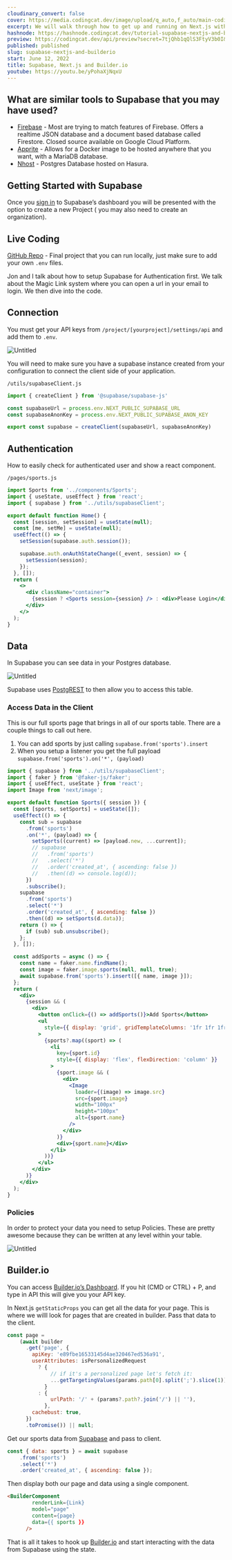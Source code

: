 ```yaml
---
cloudinary_convert: false
cover: https://media.codingcat.dev/image/upload/q_auto,f_auto/main-codingcatdev-photo/0.0.png
excerpt: We will walk through how to get up and running on Next.js with Supabase. Then we will build UI using http://builder.io/.
hashnode: https://hashnode.codingcat.dev/tutorial-supabase-nextjs-and-builderio
preview: https://codingcat.dev/api/preview?secret=7tjQhb1qQlS3FtyV3b0I&selectionType=tutorial&selectionSlug=supabase-nextjs-and-builderio&_id=5dd332cdc7504b7c98f12dfe63fc7271
published: published
slug: supabase-nextjs-and-builderio
start: June 12, 2022
title: Supabase, Next.js and Builder.io
youtube: https://youtu.be/yPohaXjNqxU
---
```


## What are similar tools to Supabase that you may have used?

- [Firebase](https://firebase.google.com/) - Most are trying to match features of Firebase. Offers a realtime JSON database and a document based database called Firestore. Closed source available on Google Cloud Platform.
- [Apprite](https://appwrite.io/) - Allows for a Docker image to be hosted anywhere that you want, with a MariaDB database.
- [Nhost](https://nhost.io/) - Postgres Database hosted on Hasura.

## Getting Started with Supabase

Once you [sign in](https://app.supabase.com/) to Supabase’s dashboard you will be presented with the option to create a new Project ( you may also need to create an organization).

## Live Coding

[GitHub Repo](https://github.com/codercatdev/supabase-nextjs.git) - Final project that you can run locally, just make sure to add your own `.env` files. 

Jon and I talk about how to setup Supabase for Authentication first. We talk about the Magic Link system where you can open a url in your email to login. We then dive into the code.

## Connection

You must get your API keys from `/project/[yourproject]/settings/api` and add them to `.env`. 

![Untitled](https://media.codingcat.dev/image/upload/v1657636587/main-codingcatdev-photo/44f90b08-4272-458f-b9c3-4888a426ff63.png)

You will need to make sure you have a supabase instance created from your configuration to connect the client side of your application.

`/utils/supabaseClient.js`

```jsx
import { createClient } from '@supabase/supabase-js'

const supabaseUrl = process.env.NEXT_PUBLIC_SUPABASE_URL
const supabaseAnonKey = process.env.NEXT_PUBLIC_SUPABASE_ANON_KEY

export const supabase = createClient(supabaseUrl, supabaseAnonKey)
```

## Authentication

How to easily check for authenticated user and show a react component.

`/pages/sports.js`

```jsx
import Sports from '../components/Sports';
import { useState, useEffect } from 'react';
import { supabase } from '../utils/supabaseClient';

export default function Home() {
  const [session, setSession] = useState(null);
  const [me, setMe] = useState(null);
  useEffect(() => {
    setSession(supabase.auth.session());

    supabase.auth.onAuthStateChange((_event, session) => {
      setSession(session);
    });
  }, []);
  return (
    <>
      <div className="container">
        {session ? <Sports session={session} /> : <div>Please Login</div>}
      </div>
    </>
  );
}
```

## Data

In Supabase you can see data in your Postgres database.

![Untitled](https://media.codingcat.dev/image/upload/v1657636587/main-codingcatdev-photo/1d13ceac-1187-4502-951a-118086192326.png)

Supabase uses [PostgREST](https://postgrest.org/en/stable/) to then allow you to access this table.

### Access Data in the Client

This is our full sports page that brings in all of our sports table. There are a couple things to call out here.

1. You can add sports by just calling `supabase.from('sports').insert`
2. When you setup a listener you get the full payload `supabase.from('sports').on('*', (payload)`

```jsx
import { supabase } from '../utils/supabaseClient';
import { faker } from '@faker-js/faker';
import { useEffect, useState } from 'react';
import Image from 'next/image';

export default function Sports({ session }) {
  const [sports, setSports] = useState([]);
  useEffect(() => {
    const sub = supabase
      .from('sports')
      .on('*', (payload) => {
        setSports((current) => [payload.new, ...current]);
        // supabase
        //   .from('sports')
        //   .select('*')
        //   .order('created_at', { ascending: false })
        //   .then((d) => console.log(d));
      })
      .subscribe();
    supabase
      .from('sports')
      .select('*')
      .order('created_at', { ascending: false })
      .then((d) => setSports(d.data));
    return () => {
      if (sub) sub.unsubscribe();
    };
  }, []);

  const addSports = async () => {
    const name = faker.name.findName();
    const image = faker.image.sports(null, null, true);
    await supabase.from('sports').insert([{ name, image }]);
  };
  return (
    <div>
      {session && (
        <div>
          <button onClick={() => addSports()}>Add Sports</button>
          <ul
            style={{ display: 'grid', gridTemplateColumns: '1fr 1fr 1fr 1fr' }}
          >
            {sports?.map((sport) => (
              <li
                key={sport.id}
                style={{ display: 'flex', flexDirection: 'column' }}
              >
                {sport.image && (
                  <div>
                    <Image
                      loader={(image) => image.src}
                      src={sport.image}
                      width="100px"
                      height="100px"
                      alt={sport.name}
                    />
                  </div>
                )}
                <div>{sport.name}</div>
              </li>
            ))}
          </ul>
        </div>
      )}
    </div>
  );
}
```

### Policies

In order to protect your data you need to setup Policies. These are pretty awesome because they can be written at any level within your table.

![Untitled](https://media.codingcat.dev/image/upload/v1657636587/main-codingcatdev-photo/e61b6631-ecf3-4dcc-a41a-281c090c7ad1.png)

## Builder.io

You can access [Builder.io’s Dashboard](https://builder.io/content). If you hit (CMD or CTRL) + P, and type in API this will give you your API key.

In Next.js `getStaticProps` you can get all the data for your page. This is where we willl look for pages that are created in builder. Pass that data to the client.

```jsx
const page =
    (await builder
      .get('page', {
        apiKey: 'e89fbe16533145d4ae320467ed536a91',
        userAttributes: isPersonalizedRequest
          ? {
              // if it's a personalized page let's fetch it:
              ...getTargetingValues(params.path[0].split(';').slice(1)),
            }
          : {
              urlPath: '/' + (params?.path?.join('/') || ''),
            },
        cachebust: true,
      })
      .toPromise()) || null;
```

Get our sports data from [Supabase](https://supabase.com/) and pass to client.

```jsx
const { data: sports } = await supabase
    .from('sports')
    .select('*')
    .order('created_at', { ascending: false });
```

Then display both our page and data using a single component.

```html
<BuilderComponent
        renderLink={Link}
        model="page"
        content={page}
        data={{ sports }}
      />
```

That is all it takes to hook up [Builder.io](http://Builder.io) and start interacting with the data from Supabase using the state.